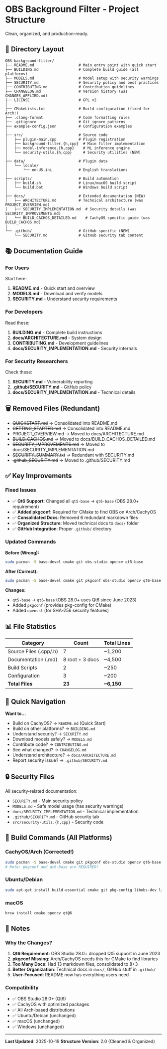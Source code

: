 # OBS Background Filter - Project Structure

Clean, organized, and production-ready.

## 📁 Directory Layout

```
OBS-background-filter/
├── README.md                    # Main entry point with quick start
├── BUILDING.md                  # Complete build guide (all platforms)
├── MODELS.md                    # Model setup with security warnings
├── SECURITY.md                  # Security policy and best practices
├── CONTRIBUTING.md              # Contribution guidelines
├── CHANGELOG.md                 # Version history (was CHANGES_APPLIED.md)
├── LICENSE                      # GPL v2
│
├── CMakeLists.txt               # Build configuration (fixed for Arch!)
├── .clang-format                # Code formatting rules
├── .gitignore                   # Git ignore patterns
├── example-config.json          # Configuration examples
│
├── src/                         # Source code
│   ├── plugin-main.cpp          # Plugin registration
│   ├── background-filter.{h,cpp}  # Main filter implementation
│   ├── model-inference.{h,cpp}    # ML inference engine
│   └── security-utils.{h,cpp}     # Security utilities (NEW)
│
├── data/                        # Plugin data
│   └── locale/
│       └── en-US.ini            # English translations
│
├── scripts/                     # Build automation
│   ├── build.sh                 # Linux/macOS build script
│   └── build.bat                # Windows build script
│
├── docs/                        # Extended documentation (NEW)
│   ├── ARCHITECTURE.md          # Technical architecture (was PROJECT_OVERVIEW.md)
│   ├── SECURITY_IMPLEMENTATION.md  # Security details (was SECURITY_IMPROVEMENTS.md)
│   └── BUILD_CACHOS_DETAILED.md    # CachyOS specific guide (was BUILD_CACHOS.md)
│
└── .github/                     # GitHub specific (NEW)
    └── SECURITY.md              # GitHub security tab content
```

## 📚 Documentation Guide

### For Users

Start here:
1. **README.md** - Quick start and overview
2. **MODELS.md** - Download and verify models
3. **SECURITY.md** - Understand security requirements

### For Developers

Read these:
1. **BUILDING.md** - Complete build instructions
2. **docs/ARCHITECTURE.md** - System design
3. **CONTRIBUTING.md** - Development guidelines
4. **docs/SECURITY_IMPLEMENTATION.md** - Security internals

### For Security Researchers

Check these:
1. **SECURITY.md** - Vulnerability reporting
2. **.github/SECURITY.md** - GitHub policy
3. **docs/SECURITY_IMPLEMENTATION.md** - Technical details

## 🗑️ Removed Files (Redundant)

- ~~QUICKSTART.md~~ → Consolidated into README.md
- ~~GETTING_STARTED.md~~ → Consolidated into README.md
- ~~PROJECT_OVERVIEW.md~~ → Moved to docs/ARCHITECTURE.md
- ~~BUILD_CACHOS.md~~ → Moved to docs/BUILD_CACHOS_DETAILED.md
- ~~SECURITY_IMPROVEMENTS.md~~ → Moved to docs/SECURITY_IMPLEMENTATION.md
- ~~SECURITY_SUMMARY.txt~~ → Redundant with SECURITY.md
- ~~.github_SECURITY.md~~ → Moved to .github/SECURITY.md

## ✅ Key Improvements

### Fixed Issues
- ✅ **Qt6 Support**: Changed all `qt5-base` → `qt6-base` (OBS 28.0+ requirement)
- ✅ **Added pkgconf**: Required for CMake to find OBS on Arch/CachyOS
- ✅ **Consolidated Docs**: Removed 6 redundant markdown files
- ✅ **Organized Structure**: Moved technical docs to `docs/` folder
- ✅ **GitHub Integration**: Proper `.github/` directory

### Updated Commands

**Before (Wrong):**
```bash
sudo pacman -S base-devel cmake git obs-studio opencv qt5-base
```

**After (Correct):**
```bash
sudo pacman -S base-devel cmake git pkgconf obs-studio opencv qt6-base openssl
```

**Changes:**
- `qt5-base` → `qt6-base` (OBS 28.0+ uses Qt6 since June 2023)
- Added `pkgconf` (provides pkg-config for CMake)
- Added `openssl` (for SHA-256 security features)

## 📊 File Statistics

| Category | Count | Total Lines |
|----------|-------|-------------|
| Source Files (.cpp/.h) | 7 | ~1,200 |
| Documentation (.md) | 8 root + 3 docs | ~4,500 |
| Build Scripts | 2 | ~250 |
| Configuration | 3 | ~200 |
| **Total Files** | **23** | **~6,150** |

## 🎯 Quick Navigation

**Want to...**
- Build on CachyOS? → `README.md` (Quick Start)
- Build on other platforms? → `BUILDING.md`
- Understand security? → `SECURITY.md`
- Download models safely? → `MODELS.md`
- Contribute code? → `CONTRIBUTING.md`
- See what changed? → `CHANGELOG.md`
- Understand architecture? → `docs/ARCHITECTURE.md`
- Report security issue? → `.github/SECURITY.md`

## 🔒 Security Files

All security-related documentation:
- `SECURITY.md` - Main security policy
- `MODELS.md` - Safe model usage (has security warnings)
- `docs/SECURITY_IMPLEMENTATION.md` - Technical implementation
- `.github/SECURITY.md` - GitHub security tab
- `src/security-utils.{h,cpp}` - Security code

## 🚀 Build Commands (All Platforms)

### CachyOS/Arch (Corrected!)
```bash
sudo pacman -S base-devel cmake git pkgconf obs-studio opencv qt6-base openssl
# Note: pkgconf and qt6-base are REQUIRED!
```

### Ubuntu/Debian
```bash
sudo apt-get install build-essential cmake git pkg-config libobs-dev libopencv-dev qtbase5-dev libssl-dev
```

### macOS
```bash
brew install cmake opencv qt@6
```

## 📝 Notes

### Why the Changes?

1. **Qt6 Requirement**: OBS Studio 28.0+ dropped Qt5 support in June 2023
2. **pkgconf Missing**: Arch/CachyOS needs this for CMake to find libraries
3. **Too Many Docs**: Had 13 markdown files, consolidated to 8+3
4. **Better Organization**: Technical docs in `docs/`, GitHub stuff in `.github/`
5. **User-Focused**: README now has everything users need

### Compatibility

- ✅ OBS Studio 28.0+ (Qt6)
- ✅ CachyOS with optimized packages
- ✅ All Arch-based distributions
- ✅ Ubuntu/Debian (unchanged)
- ✅ macOS (unchanged)
- ✅ Windows (unchanged)

---

**Last Updated**: 2025-10-19
**Structure Version**: 2.0 (Cleaned & Organized)
